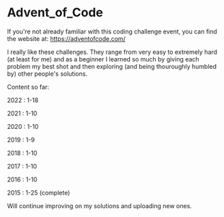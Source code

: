 # Advent_of_Code

If you're not already familiar with this coding challenge event, you can find the website at: https://adventofcode.com/

I really like these challenges. They range from very easy to extremely hard (at least for me) and as a beginner I learned so much by giving each problem my best shot and then exploring (and being thouroughly humbled by) other people's solutions. 

Content so far:

2022 : 1-18

2021 : 1-10

2020 : 1-10

2019 : 1-9

2018 : 1-10

2017 : 1-10

2016 : 1-10

2015 : 1-25 (complete)

Will continue improving on my solutions and uploading new ones.
